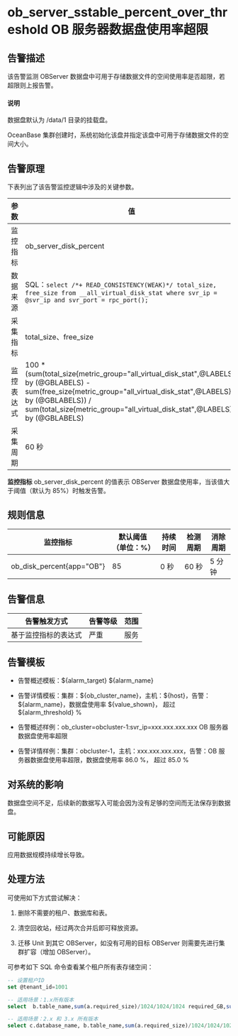 ob_server_sstable_percent_over_threshold OB 服务器数据盘使用率超限
=============================================================================

**告警描述**
-----------------------------

该告警监测 OBServer 数据盘中可用于存储数据文件的空间使用率是否超限，若超限则上报告警。

  <main id="notice" type='explain'>
    <h4>说明</h4>
    <p>数据盘默认为 /data/1 目录的挂载盘。</p>
  </main>

OceanBase 集群创建时，系统初始化该盘并指定该盘中可用于存储数据文件的空间大小。

告警原理
-------------------------

下表列出了该告警监控逻辑中涉及的关键参数。

|  参数   |                                                                                                                         值                                                                                                                          |
|-------|----------------------------------------------------------------------------------------------------------------------------------------------------------------------------------------------------------------------------------------------------|
| 监控指标  | ob_server_disk_percent                                                                                                                                                                                                                             |
| 数据来源  | SQL：```select /*+ READ_CONSISTENCY(WEAK)*/ total_size, free_size from __all_virtual_disk_stat where svr_ip = @svr_ip and svr_port = rpc_port(); ```                                               |
| 采集指标  | total_size、free_size                                                                                                                                                                                                                               |
| 监控表达式 | 100 \* (sum(total_size{metric_group="all_virtual_disk_stat",@LABELS}) by (@GBLABELS) - sum(free_size{metric_group="all_virtual_disk_stat",@LABELS}) by (@GBLABELS)) / sum(total_size{metric_group="all_virtual_disk_stat",@LABELS}) by (@GBLABELS) |
| 采集周期  | 60 秒                                                                                                                                                                                                                                               |

**监控指标** ob_server_disk_percent 的值表示 OBServer 数据盘使用率，当该值大于阈值（默认为 85%）时触发告警。

**规则信息**
-----------------------------

|           监控指标            | 默认阈值（单位：%） | 持续时间 | 检测周期 | 消除周期 |
|---------------------------|------------|------|------|------|
| ob_disk_percent{app="OB"} | 85         | 0 秒  | 60 秒 | 5 分钟 |

**告警信息**
-----------------------------

|   告警触发方式   | 告警等级 | 范围 |
|------------|------|----|
| 基于监控指标的表达式 | 严重   | 服务 |

**告警模板**
-----------------------------

* 告警概述模板：\${alarm_target} \${alarm_name}

* 告警详情模板：集群：\${ob_cluster_name}，主机：\${host}，告警：\${alarm_name}，数据盘使用率 \${value_shown}， 超过 ${alarm_threshold} %

* 告警概述样例：ob_cluster=obcluster-1:svr_ip=xxx.xxx.xxx.xxx OB 服务器数据盘使用率超限

* 告警详情样例：集群：obcluster-1，主机：xxx.xxx.xxx.xxx，告警：OB 服务器数据盘使用率超限，数据盘使用率 86.0 %， 超过 85.0 %

**对系统的影响**
-------------------------------

数据盘空间不足，后续新的数据写入可能会因为没有足够的空间而无法保存到数据盘。

**可能原因**
-----------------------------

应用数据规模持续增长导致。

**处理方法**
-----------------------------

可使用如下方式尝试解决：

1. 删除不需要的租户、数据库和表。

2. 清空回收站，经过两次合并后即可释放资源。

3. 迁移 Unit 到其它 OBServer，如没有可用的目标 OBServer 则需要先进行集群扩容（增加 OBServer）。

可参考如下 SQL 命令查看某个租户所有表存储空间：

```sql
-- 设置租户ID
set @tenant_id=1001

-- 适用场景：1.x所有版本
select  b.table_name,sum(a.required_size)/1024/1024/1024 required_GB,sum(row_count) as rows from __all_meta_table a, __all_table b where a.table_id = b.table_id and a.zone = 'zone_name' and a.tenant_id = @tenant_id group by a.table_id order by required_GB desc;

-- 适用场景：2.x 和 3.x 所有版本
select c.database_name, b.table_name,sum(a.required_size)/1024/1024/1024  required_GB,sum(row_count)  as  rows  from  __all_virtual_meta_table  a inner join  __all_virtual_table  b on a.table_id=b.table_id inner join __all_virtual_database c on b.database_id=c.database_id where b.table_type<>5 and a.zone  =  'zone_name'  and  a.tenant_id  = @tenant_id group  by  a.table_id  order  by required_GB  desc;
```
